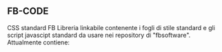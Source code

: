 ## FB-CODE
 CSS standard FB
 Libreria linkabile contenente i fogli di stile standard e  gli script javascipt standard da usare nei repository di "fbsoftware".
 Attualmente contiene:

